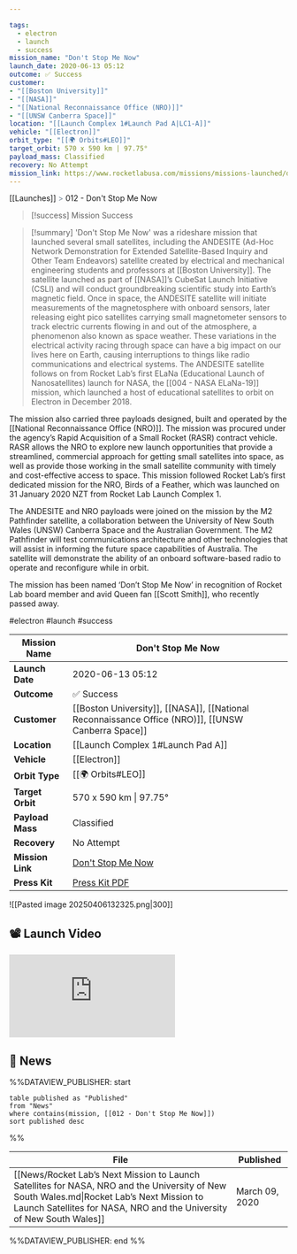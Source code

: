 ```yaml
---

tags:
  - electron
  - launch
  - success
mission_name: "Don't Stop Me Now"
launch_date: 2020-06-13 05:12
outcome: ✅ Success
customer: 
- "[[Boston University]]"
- "[[NASA]]"
- "[[National Reconnaissance Office (NRO)]]"
- "[[UNSW Canberra Space]]"
location: "[[Launch Complex 1#Launch Pad A|LC1-A]]"
vehicle: "[[Electron]]"
orbit_type: "[[🌍 Orbits#LEO]]"
target_orbit: 570 x 590 km | 97.75°
payload_mass: Classified
recovery: No Attempt
mission_link: https://www.rocketlabusa.com/missions/missions-launched/dont-stop-me-now/
---
```

[[Launches]]  <span style="color: LightSlateGray">></span>  012 - Don't Stop Me Now

>[!success] Mission Success

>[!summary] 
'Don't Stop Me Now' was a rideshare mission that launched several small satellites, including the ANDESITE (Ad-Hoc Network Demonstration for Extended Satellite-Based Inquiry and Other Team Endeavors) satellite created by electrical and mechanical engineering students and professors at [[Boston University]]. The satellite launched as part of [[NASA]]’s CubeSat Launch Initiative (CSLI) and will conduct groundbreaking scientific study into Earth’s magnetic field. Once in space, the ANDESITE satellite will initiate measurements of the magnetosphere with onboard sensors, later releasing eight pico satellites carrying small magnetometer sensors to track electric currents flowing in and out of the atmosphere, a phenomenon also known as space weather. These variations in the electrical activity racing through space can have a big impact on our lives here on Earth, causing interruptions to things like radio communications and electrical systems. The ANDESITE satellite follows on from Rocket Lab’s first ELaNa (Educational Launch of Nanosatellites) launch for NASA, the [[004 - NASA ELaNa-19]] mission, which launched a host of educational satellites to orbit on Electron in December 2018.
>
The mission also carried three payloads designed, built and operated by the [[National Reconnaissance Office (NRO)]]. The mission was procured under the agency’s Rapid Acquisition of a Small Rocket (RASR) contract vehicle. RASR allows the NRO to explore new launch opportunities that provide a streamlined, commercial approach for getting small satellites into space, as well as provide those working in the small satellite community with timely and cost-effective access to space. This mission followed Rocket Lab’s first dedicated mission for the NRO, Birds of a Feather, which was launched on 31 January 2020 NZT from Rocket Lab Launch Complex 1.
>
The ANDESITE and NRO payloads were joined on the mission by the M2 Pathfinder satellite, a collaboration between the University of New South Wales (UNSW) Canberra Space and the Australian Government. The M2 Pathfinder will test communications architecture and other technologies that will assist in informing the future space capabilities of Australia. The satellite will demonstrate the ability of an onboard software-based radio to operate and reconfigure while in orbit.
>
The mission has been named ‘Don’t Stop Me Now’ in recognition of Rocket Lab board member and avid Queen fan [[Scott Smith]], who recently passed away.

#electron #launch #success


| **Mission Name** | Don't Stop Me Now                                                                                  |
| ---------------- | -------------------------------------------------------------------------------------------------- |
| **Launch Date**  | 2020-06-13 05:12                                                                                   |
| **Outcome**      | ✅ Success                                                                                          |
| **Customer**     | [[Boston University]], [[NASA]], [[National Reconnaissance Office (NRO)]], [[UNSW Canberra Space]] |
| **Location**     | [[Launch Complex 1#Launch Pad A]]                                                                  |
| **Vehicle**      | [[Electron]]                                                                                       |
| **Orbit Type**   | [[🌍 Orbits#LEO]]                                                                                  |
| **Target Orbit** | 570 x 590 km &#124; 97.75°                                                                         |
| **Payload Mass** | Classified                                                                                         |
| **Recovery**     | No Attempt                                                                                         |
| **Mission Link** | [Don't Stop Me Now](https://www.rocketlabusa.com/missions/missions-launched/dont-stop-me-now/)     |
| **Press Kit**    | [Press Kit PDF](https://rocketlabcorp.com/assets/Uploads/F12-DontStopMeNow-Presskit.pdf)           |

![[Pasted image 20250406132325.png|300]]


## 📽️ Launch Video
<div class="responsive-video">
<iframe src="https://www.youtube.com/embed/VRfm6RGVHf8" title="Rocket Lab&#39;s Electron - Don&#39;t Stop Me Now Mission" frameborder="0" allow="accelerometer; autoplay; clipboard-write; encrypted-media; gyroscope; picture-in-picture; web-share" referrerpolicy="strict-origin-when-cross-origin" allowfullscreen></iframe>     
</div>


## 📰 News
%%DATAVIEW_PUBLISHER: start
```
table published as "Published"
from "News"
where contains(mission, [[012 - Don't Stop Me Now]])
sort published desc
```
%%

| File                                                                                                                                                                                                               | Published      |
| ------------------------------------------------------------------------------------------------------------------------------------------------------------------------------------------------------------------ | -------------- |
| [[News/Rocket Lab’s Next Mission to Launch Satellites for NASA, NRO and the University of New South Wales.md\|Rocket Lab’s Next Mission to Launch Satellites for NASA, NRO and the University of New South Wales]] | March 09, 2020 |

%%DATAVIEW_PUBLISHER: end %%